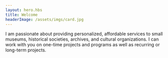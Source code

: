 ```yaml
--- 
layout: hero.hbs
title: Welcome
headerImage: /assets/imgs/card.jpg
--- 
```


I am passionate about providing personalized, affordable services to small museums, historical societies, archives, and cultural organizations. I can work with you on one-time projects and programs as well as recurring or long-term projects.
